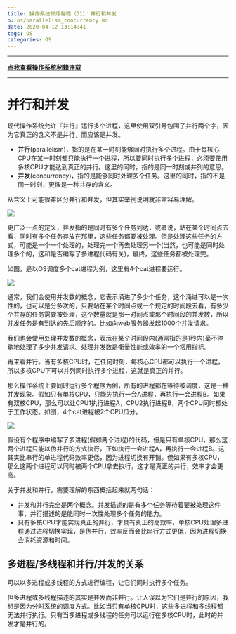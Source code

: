 ```yaml
---
title: 操作系统修炼秘籍（31）：并行和并发
p: os/parallelism_concurrency.md
date: 2020-04-12 13:14:41
tags: OS
categories: OS
---
```


  
-----------

**[点我查看操作系统秘籍连载](https://www.junmajinlong.com/os/index/)**

-----------

# 并行和并发

现代操作系统允许『并行』运行多个进程，这里使用双引号包围了并行两个字，因为它真正的含义不是并行，而应该是并发。

- **并行**(parallelism)，指的是在某一时刻能够同时执行多个进程。由于每核心CPU在某一时刻都只能执行一个进程，所以要同时执行多个进程，必须要使用多核CPU才能达到真正的并行。这里的同时，指的是同一时刻或并列的意思。  
- **并发**(concurrency)，指的是能够同时处理多个任务。这里的同时，指的不是同一时刻，更像是一种共存的含义。  

从含义上可能很难区分并行和并发，但其实举例说明就非常容易理解。

![](/img/os/1586676303192.png)

更广泛一点的定义，并发指的是同时有多个任务到达，或者说，站在某个时间点去看，同时有多个任务存放在那里，这些任务都要被处理。但是处理这些任务的方式，可能是一个一个处理的，处理完一个再去处理另一个(当然，也可能是同时处理多个的，这和是否编写了多进程代码有关)，最终，这些任务都被处理完。

如图，是以OS调度多个cat进程为例，这里有4个cat进程要运行。

![](/img/os/1586675931013.png)

通常，我们会使用并发数的概念，它表示涌进了多少个任务，这个涌进可以是一次性的，也可以是分多次的，只要站在某个时间点或一个规定的时间段去看，有多少个共存的任务需要被处理，这个数量就是那一时间点或那个时间段的并发数，所以并发任务是有到达的先后顺序的。比如向web服务器发起1000个并发请求。

我们也会使用处理并发数的概念，表示在某个时间段内(通常指的是1秒内)毫不停歇地处理了多少并发请求。处理并发数是衡量性能或效率的一个常用指标。

再来看并行。当有多核CPU时，在任何时刻，每核心CPU都可以执行一个进程，所以多核CPU下可以并列同时执行多个进程，这就是真正的并行。

那么操作系统上要同时运行多个程序为例，所有的进程都在等待被调度，这是一种并发现象。假如只有单核CPU，只能先执行一会A进程，再执行一会进程B。如果有双核CPU，那么可以让CPU1执行进程A，CPU2执行进程B，两个CPU同时都处于工作状态。如图，4个cat进程被2个CPU瓜分。

![](/img/os/1586675946280.png)

假设有个程序中编写了多进程(假如两个进程)的代码，但是只有单核CPU，那么这两个进程只能以伪并行的方式执行，正如执行一会进程A，再执行一会进程B。这其实比串行的单进程代码效率更低，因为进程切换有开销。但如果有多核CPU，那么这两个进程可以同时被两个CPU拿去执行，这才是真正的并行，效率才会更高。

关于并发和并行，需要理解的东西概括起来就两句话：  
- 并发和并行完全是两个概念。并发描述的是有多个任务等待着要被处理这件事，并行描述的是能同时一次性处理多个任务的能力。  
- 只有多核CPU才能实现真正的并行，才具有真正的高效率，单核CPU处理多进程通过进程切换实现，是伪并行，效率反而会比串行方式更低，因为进程切换会消耗资源和时间。  

## 多进程/多线程和并行/并发的关系

可以以多进程或多线程的方式进行编程，让它们同时执行多个任务。

但多进程或多线程描述的其实是并发而非并行。让人误以为它们是并行的原因，我想是因为分时系统的调度方式。比如当只有单核CPU时，这些多进程和多线程都无法并行执行。只有当多进程或多线程的任务可以运行在多核CPU时，此时的并发才是并行的。


